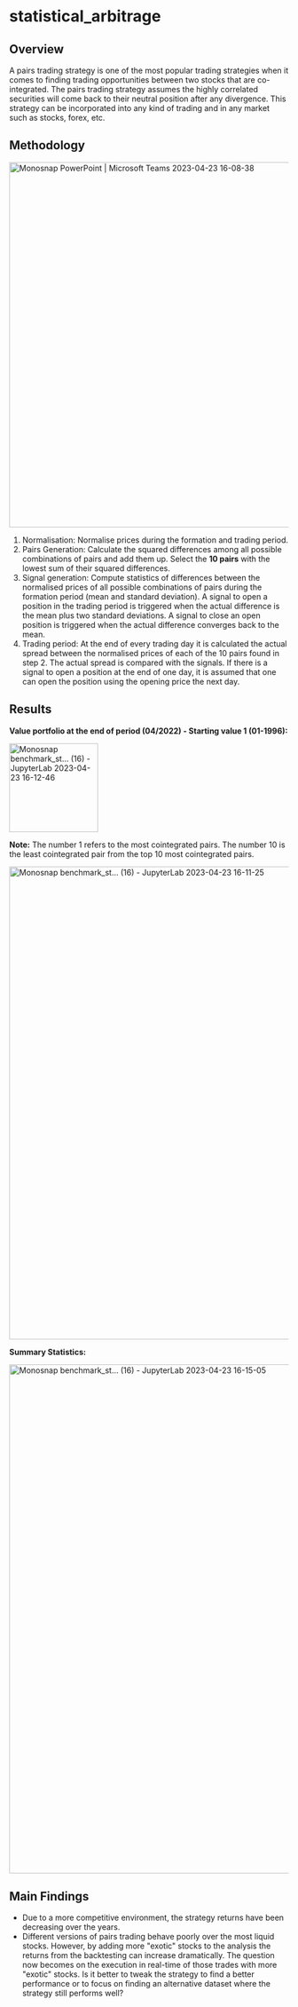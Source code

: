 # statistical_arbitrage

## Overview

A pairs trading strategy is one of the most popular trading strategies when it comes to finding trading opportunities between two stocks that are co-integrated. 
The pairs trading strategy assumes the highly correlated securities will come back to their neutral position after any divergence. This strategy can be incorporated into any kind of trading and in any market such as stocks, forex, etc. 

## Methodology

<img width="658" alt="Monosnap PowerPoint | Microsoft Teams 2023-04-23 16-08-38" src="https://user-images.githubusercontent.com/114669230/233847787-1021f581-4d8d-45d2-973c-9b331416073e.png">


1. Normalisation: Normalise prices during the formation and trading period.
2. Pairs Generation: Calculate the squared differences among all possible combinations of pairs and add them up. Select the **10 pairs** with the lowest sum of their squared differences.
3. Signal generation: Compute statistics of differences between the normalised prices of all possible combinations of pairs during the formation period (mean and standard deviation). A signal to open a position in the trading period is triggered when the actual difference is the mean plus two standard deviations. A signal to close an open position is triggered when the actual difference converges back to the mean.
4. Trading period: At the end of every trading day it is calculated the actual spread between the normalised prices of each of the 10 pairs found in step 2. The actual spread is compared with the signals. If there is a signal to open a position at the end of one day, it is assumed that one can open the position using the opening price the next day. 

## Results

**Value portfolio at the end of period (04/2022) - Starting value 1 (01-1996):**

<img width="160" alt="Monosnap benchmark_st… (16) - JupyterLab 2023-04-23 16-12-46" src="https://user-images.githubusercontent.com/114669230/233847987-c96f139d-ca01-40e2-924a-0381d7f627a3.png">

**Note:** The number 1 refers to the most cointegrated pairs. The number 10 is the least cointegrated pair from the top 10 most cointegrated pairs.

<img width="852" alt="Monosnap benchmark_st… (16) - JupyterLab 2023-04-23 16-11-25" src="https://user-images.githubusercontent.com/114669230/233847927-70a35e80-0d7f-4f56-9014-434a8ff278b2.png">

**Summary Statistics:**

<img width="917" alt="Monosnap benchmark_st… (16) - JupyterLab 2023-04-23 16-15-05" src="https://user-images.githubusercontent.com/114669230/233848107-ba6ed1a3-ab10-4c9a-90a3-6b7860c0cb9a.png">

## Main Findings

* Due to a more competitive environment, the strategy returns have been decreasing over the years.
* Different versions of pairs trading behave poorly over the most liquid stocks. However, by adding more "exotic" stocks to the analysis the returns from the backtesting can increase dramatically. The question now becomes on the execution in real-time of those trades with more "exotic" stocks. Is it better to tweak the strategy to find a better performance or to focus on finding an alternative dataset where the strategy still performs well?
